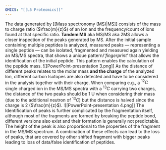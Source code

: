 ```yaml
---
OMICS: "[[L5 Proteomics]]"
---
```

The data generated by [[Mass spectronomy (MS)|MS]] consists of the mass to charge ratio ($\frac{m}{z}$) of an Ion and the frequency/count of ions found at that specific ratio. **Tandem MS** aka MS/MS aka 2MS allows a closer inspection of the peaks generated by MS. After the initial sample containing multiple peptides is analyzed, measured peaks — representing a single peptide — can be isolated, fragmented and measured again yielding an MS/MS spectra, that shows a unique pattern/*'fingerprint'* that allows the identification of the initial peptide. This pattern enables the calculation of the peptide mass. 
![[PowerPoint-presentation 3.png]]
As the distance of different peaks relates to the molar mass **and the charge** of the analyzed Ion, different carbon Isotopes are also detected and have to be considered in the analysis together with their charge. When comparing e.g., a $^{12}C$ single charged ion in the MS/MS spectra with a $^{13}C$ carrying two charges, the distance of the two peaks should be 1 U when considering their mass (due to the additional neutron of $^{13}C$) but the distance is halved since the charge is 2 ($\frac{m}{z}$). 
![[PowerPoint-presentation 4.png]]
The Identification of peaks is further complicated by the fragmentation itself, although most of the fragments are formed by breaking the peptide bond, different versions also exist and their formation is generally not predictable. The height of the peak is also proportional to the properties of the fragment in the MS/MS spectrum. 
A combination of these effects can lead to the loss of peaks, that are covered by other shifted fragment with bigger peaks leading to loss of data/false identification of peptides. 


